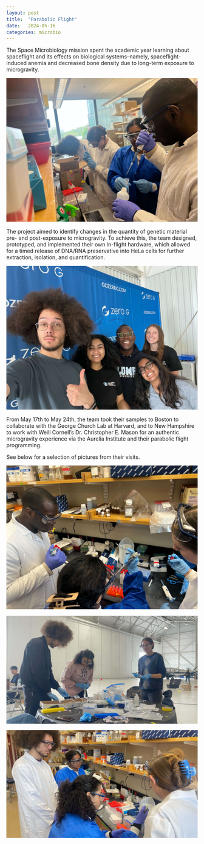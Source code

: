 ```yaml
---
layout: post
title:  "Parabolic Flight"
date:   2024-05-16
categories: microbio
---
```


The Space Microbiology mission spent the academic year learning about spaceflight and its effects on biological systems–namely, spaceflight-induced anemia and decreased bone density due to long-term exposure to microgravity.

<p align="center">
	<img src="/assets/media/img/microbio/2024-05-17-2.jpg">
	<!-- <div>
    <figcaption class="text-center">
		<b>Inspecting the 2D Clinostat</b>
    </figcaption>
  </div> -->
</p>

The project aimed to identify changes in the quantity of genetic material pre- and post-exposure to microgravity. To achieve this, the team designed, prototyped, and implemented their own in-flight hardware, which allowed for a timed release of DNA/RNA preservative into HeLa cells for further extraction, isolation, and quantification. 

<p align="center">
	<img src="/assets/media/img/microbio/2024-05-17-1.jpg">
	<!-- <div>
    <figcaption class="text-center">
		<b>Inspecting the 2D Clinostat</b>
    </figcaption>
  </div> -->
</p>

From May 17th to May 24th, the team took their samples to Boston to collaborate with the George Church Lab at Harvard, and to New Hampshire to work with Weill Cornell’s Dr. Christopher E. Mason for an authentic microgravity experience via the Aurelia Institute and their parabolic flight programming.

See below for a selection of pictures from their visits.

<p align="center">
	<img src="/assets/media/img/microbio/2024-05-17-3.jpg">
	<!-- <div>
    <figcaption class="text-center">
		<b>Inspecting the 2D Clinostat</b>
    </figcaption>
  </div> -->
</p>

<p align="center">
	<img src="/assets/media/img/microbio/2024-05-17-4.jpg">
	<!-- <div>
    <figcaption class="text-center">
		<b>Inspecting the 2D Clinostat</b>
    </figcaption>
  </div> -->
</p>

<p align="center">
	<img src="/assets/media/img/microbio/2024-05-17-5.jpg">
	<!-- <div>
    <figcaption class="text-center">
		<b>Inspecting the 2D Clinostat</b>
    </figcaption>
  </div> -->
</p>